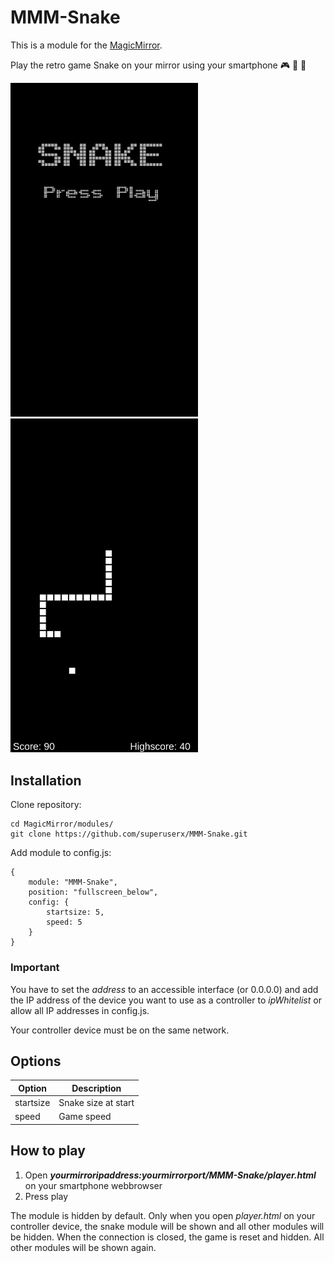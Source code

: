 # MMM-Snake
This is a module for the [MagicMirror](https://github.com/MichMich/MagicMirror).

Play the retro game Snake on your mirror using your smartphone :video_game: :snake: :iphone:

<p float="center">
	<img src="snake_start.png" alt="drawing" width="300"/>
	<img src="snake_game.png" alt="drawing" width="300"/>
</p>

## Installation
Clone repository:
```
cd MagicMirror/modules/
git clone https://github.com/superuserx/MMM-Snake.git
```

Add module to config.js:
```
{
	module: "MMM-Snake",
	position: "fullscreen_below",
	config: {
		startsize: 5,
		speed: 5
	}
}
```
### Important
You have to set the *address* to an accessible interface (or 0.0.0.0) and add the IP address of the device you want to use as a controller to *ipWhitelist* or allow all IP addresses in config.js.

Your controller device must be on the same network.

## Options
| Option | Description |
|--------|-------------|
| startsize | Snake size at start |
| speed | Game speed |

## How to play
1. Open ***yourmirroripaddress:yourmirrorport/MMM-Snake/player.html*** on your smartphone webbrowser
2. Press play

The module is hidden by default. Only when you open *player.html* on your controller device, the snake module will be shown and all other modules will be hidden.
When the connection is closed, the game is reset and hidden. All other modules will be shown again.
